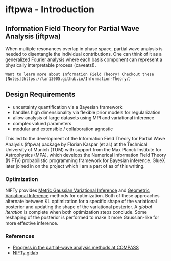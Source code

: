 # iftpwa - Introduction

## Information Field Theory for Partial Wave Analysis (iftpwa)

When multiple resonances overlap in phase space, partial wave analysis is needed to disentangle the individual contributions. One can think of it as a generalized Fourier analysis where each basis component can represent a physically interpretable process (caveats!). 

```{seealso}
Want to learn more about Information Field Theory? Checkout these [Notes](https://lan13005.github.io/Information-Theory/)
```

## Design Requirements
- uncertainty quantification via a Bayesian framework
- handles high dimensionality via flexible prior models for regularization
- allow analysis of large datasets using MPI and variational inference
- complex valued parameters
- modular and extensible / collaboration agnostic

This led to the development of the Information Field Theory for Partial Wave Analysis (iftpwa) package by Florian Kaspar (et al.) at the Technical University of Munich (TUM) with support from the Max Planck Institute for Astrophysics (MPA), which develops the Numerical Information Field Theory (NIFTy) probabilistic programming framework for Bayesian inference. GlueX later joined in on the project which I am a part of as of this writing. 

### Optimization
NIFTy provides [Metric Gaussian Variational Inference](https://arxiv.org/abs/1901.11033) and [Geometric Variational Inference](https://arxiv.org/abs/2105.10470) methods for optimization. Both of these approaches alternate between KL optimization for a specific shape of the variational posterior and updating the shape of the variational posterior. A *global iteration* is complete when both optimization steps conclude. Some reshaping of the posterior is performed to make it more Gaussian-like for more effective inference.

### References
- [Progress in the partial-wave analysis methods at COMPASS](https://arxiv.org/abs/2311.00449)
- [NIFTy gitlab](https://gitlab.mpcdf.mpg.de/ift/nifty/-/tree/NIFTy_8/src?ref_type=heads)
